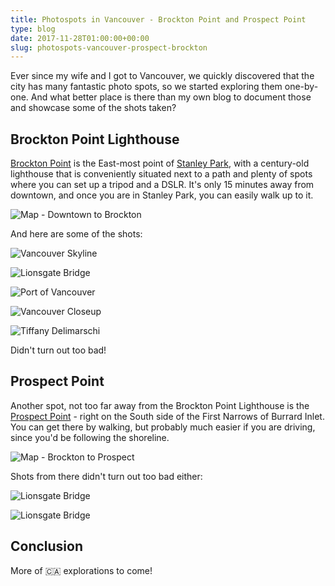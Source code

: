 ```yaml
---
title: Photospots in Vancouver - Brockton Point and Prospect Point
type: blog
date: 2017-11-28T01:00:00+00:00
slug: photospots-vancouver-prospect-brockton
---
```


Ever since my wife and I got to Vancouver, we quickly discovered that the city has many fantastic photo spots, so we started exploring them one-by-one. And what better place is there than my own blog to document those and showcase some of the shots taken?

## Brockton Point Lighthouse

[Brockton Point](https://en.wikipedia.org/wiki/Brockton_Point) is the East-most point of [Stanley Park](http://vancouver.ca/parks-recreation-culture/stanley-park.aspx), with a century-old lighthouse that is conveniently situated next to a path and plenty of spots where you can set up a tripod and a DSLR. It's only 15 minutes away from downtown, and once you are in Stanley Park, you can easily walk up to it.

![Map - Downtown to Brockton](/images/postmedia/photospots-vancouver-brockton-prospect/road-to-brockton.png)

And here are some of the shots:

![Vancouver Skyline](/images/postmedia/photospots-vancouver-brockton-prospect/skyline.JPG)

![Lionsgate Bridge](/images/postmedia/photospots-vancouver-brockton-prospect/bridge.JPG)

![Port of Vancouver](/images/postmedia/photospots-vancouver-brockton-prospect/port.JPG)

![Vancouver Closeup](/images/postmedia/photospots-vancouver-brockton-prospect/vancity.JPG)

![Tiffany Delimarschi](/images/postmedia/photospots-vancouver-brockton-prospect/tiff.JPG)

Didn't turn out too bad!

## Prospect Point

Another spot, not too far away from the Brockton Point Lighthouse is the [Prospect Point](https://prospectpoint.com/) - right on the South side of the First Narrows of Burrard Inlet. You can get there by walking, but probably much easier if you are driving, since you'd be following the shoreline.

![Map - Brockton to Prospect](/images/postmedia/photospots-vancouver-brockton-prospect/road-to-prospect.png)

Shots from there didn't turn out too bad either:

![Lionsgate Bridge](/images/postmedia/photospots-vancouver-brockton-prospect/bridge-view.JPG)

![Lionsgate Bridge](/images/postmedia/photospots-vancouver-brockton-prospect/bridge-closeup.JPG)

## Conclusion

More of 🇨🇦 explorations to come!